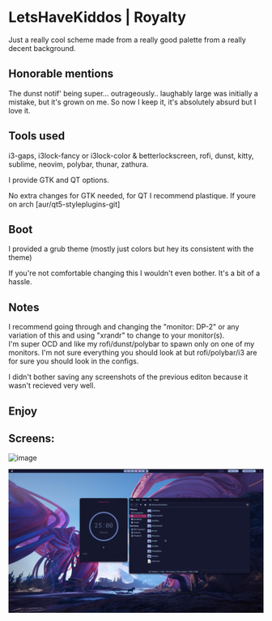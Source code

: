 LetsHaveKiddos | Royalty
===========================

Just a really cool scheme made from a really good palette from a really decent background.

## Honorable mentions

The dunst notif' being super... outrageously.. laughably large was initially a mistake, but it's grown on me. So now I keep it, it's absolutely absurd but I love it.

## Tools used
i3-gaps, i3lock-fancy or i3lock-color & betterlockscreen, rofi, dunst, kitty, sublime, neovim, polybar, thunar, zathura.

I provide GTK and QT options.

No extra changes for GTK needed, for QT I recommend plastique. If youre on arch [aur/qt5-styleplugins-git]

## Boot 

I provided a grub theme (mostly just colors but hey its consistent with the theme)

If you're not comfortable changing this I wouldn't even bother. It's a bit of a hassle.

## Notes

I recommend going through and changing the "monitor: DP-2" or any variation of this and using "xrandr" to change to your monitor(s).   
I'm super OCD and like my rofi/dunst/polybar to spawn only on one of my monitors. I'm not sure everything you should look at but rofi/polybar/i3 are for sure you should look in the configs. 

I didn't bother saving any screenshots of the previous editon because it wasn't recieved very well.

## Enjoy

## Screens:

![image](screenshots/reddit-screens.png)

![image](screenshots/thunar-pomotroid.png)
